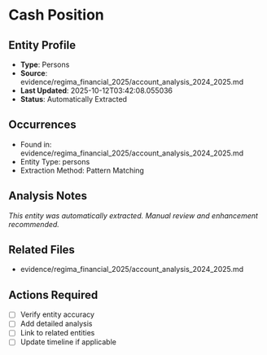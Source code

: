 # Cash Position

## Entity Profile
- **Type**: Persons
- **Source**: evidence/regima_financial_2025/account_analysis_2024_2025.md
- **Last Updated**: 2025-10-12T03:42:08.055036
- **Status**: Automatically Extracted

## Occurrences
- Found in: evidence/regima_financial_2025/account_analysis_2024_2025.md
- Entity Type: persons
- Extraction Method: Pattern Matching

## Analysis Notes
*This entity was automatically extracted. Manual review and enhancement recommended.*

## Related Files
- evidence/regima_financial_2025/account_analysis_2024_2025.md

## Actions Required
- [ ] Verify entity accuracy
- [ ] Add detailed analysis
- [ ] Link to related entities
- [ ] Update timeline if applicable
